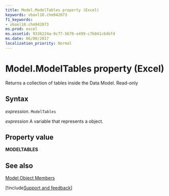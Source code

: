 ```yaml
---
title: Model.ModelTables property (Excel)
keywords: vbaxl10.chm942073
f1_keywords:
- vbaxl10.chm942073
ms.prod: excel
ms.assetid: 9336224a-9c77-5670-e499-c7b041c64bfd
ms.date: 06/08/2017
localization_priority: Normal
---
```



# Model.ModelTables property (Excel)

Returns a collection of tables inside the Data Model. Read-only


## Syntax

_expression_. `ModelTables`

_expression_ A variable that represents a object.


## Property value

 **MODELTABLES**


## See also


[Model Object Members](overview/Excel.md)

[!include[Support and feedback](~/includes/feedback-boilerplate.md)]